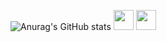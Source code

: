 ![Anurag's GitHub stats](https://github-readme-stats.vercel.app/api?username=lolrafael&show_icons=true&theme=dark)
<img height="32" width="32" src="https://cdn.jsdelivr.net/npm/simple-icons@v6/icons/youtube.svg" url="https://youtube.com/budokslol" />
<img height="32" width="32" src="https://unpkg.com/simple-icons@v6/icons/twitter.svg" url="http://twitter.com/budokslol" />
